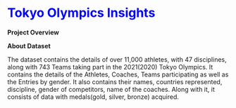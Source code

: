 <!DOCTYPE html>
<html>
<head>
<h1 style="color:blue;"><b>Tokyo Olympics Insights</b></h1>
<p><b>Project Overview</b></p>
</head>
<body>
<p><b>About Dataset</b></p>
The dataset contains the details of over 11,000 athletes, with 47 disciplines,
along with 743 Teams taking part in the 2021(2020) Tokyo Olympics. It contains
the details of the Athletes, Coaches, Teams participating as well as the Entries by
gender. It also contains their names, countries represented, discipline, gender of
competitors, name of the coaches. Along with it, it consists of data with
medals(gold, silver, bronze) acquired.
</body>
</html>
